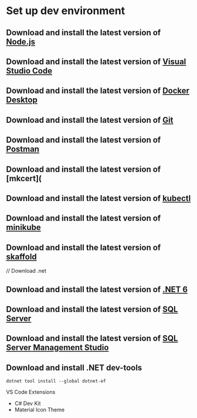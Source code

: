 # Set up dev environment

## Download and install the latest version of [Node.js](https://nodejs.org/en/)

## Download and install the latest version of [Visual Studio Code](https://code.visualstudio.com/)

## Download and install the latest version of [Docker Desktop](https://www.docker.com/products/docker-desktop)

## Download and install the latest version of [Git](https://git-scm.com/downloads)

## Download and install the latest version of [Postman](https://www.postman.com/downloads/)

## Download and install the latest version of [mkcert](

## Download and install the latest version of [kubectl](https://kubernetes.io/docs/tasks/tools/)

## Download and install the latest version of [minikube](https://minikube.sigs.k8s.io/docs/start/)

## Download and install the latest version of [skaffold](https://skaffold.dev/docs/install/)

// Download .net

## Download and install the latest version of [.NET 6](https://dotnet.microsoft.com/download/dotnet/6.0)

## Download and install the latest version of [SQL Server](https://www.microsoft.com/en-us/sql-server/sql-server-downloads)

## Download and install the latest version of [SQL Server Management Studio](https://docs.microsoft.com/en-us/sql/ssms/download-sql-server-management-studio-ssms?view=sql-server-ver15)

## Download and install .NET dev-tools 
```dotnet tool install --global dotnet-ef```

VS Code Extensions

- C# Dev Kit
- Material Icon Theme
